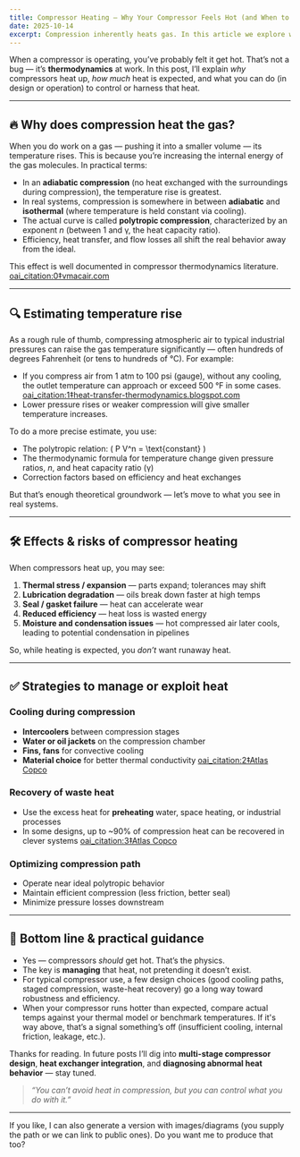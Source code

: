 ```yaml
---
title: Compressor Heating — Why Your Compressor Feels Hot (and When to Worry)
date: 2025-10-14
excerpt: Compression inherently heats gas. In this article we explore why compressors get hot, how to manage the heat, and design strategies to prevent damage.
---
```


When a compressor is operating, you’ve probably felt it get hot. That’s not a bug — it’s **thermodynamics** at work. In this post, I’ll explain _why_ compressors heat up, _how much_ heat is expected, and what you can do (in design or operation) to control or harness that heat.

---

## 🔥 Why does compression heat the gas?

When you do work on a gas — pushing it into a smaller volume — its temperature rises. This is because you’re increasing the internal energy of the gas molecules. In practical terms:

- In an **adiabatic compression** (no heat exchanged with the surroundings during compression), the temperature rise is greatest.
- In real systems, compression is somewhere in between **adiabatic** and **isothermal** (where temperature is held constant via cooling).
- The actual curve is called **polytropic compression**, characterized by an exponent _n_ (between 1 and γ, the heat capacity ratio).
- Efficiency, heat transfer, and flow losses all shift the real behavior away from the ideal.

This effect is well documented in compressor thermodynamics literature. [oai_citation:0‡vmacair.com](https://www.vmacair.com/blog/air-compressors-theory-operation?utm_source=chatgpt.com)

---

## 🔍 Estimating temperature rise

As a rough rule of thumb, compressing atmospheric air to typical industrial pressures can raise the gas temperature significantly — often hundreds of degrees Fahrenheit (or tens to hundreds of °C). For example:

- If you compress air from 1 atm to 100 psi (gauge), without any cooling, the outlet temperature can approach or exceed 500 °F in some cases. [oai_citation:1‡heat-transfer-thermodynamics.blogspot.com](https://heat-transfer-thermodynamics.blogspot.com/2014/06/compression-heating-of-gas.html?utm_source=chatgpt.com)
- Lower pressure rises or weaker compression will give smaller temperature increases.

To do a more precise estimate, you use:

- The polytropic relation: \( P V^n = \text{constant} \)
- The thermodynamic formula for temperature change given pressure ratios, _n_, and heat capacity ratio (γ)
- Correction factors based on efficiency and heat exchanges

But that’s enough theoretical groundwork — let’s move to what you see in real systems.

---

## 🛠 Effects & risks of compressor heating

When compressors heat up, you may see:

1. **Thermal stress / expansion** — parts expand; tolerances may shift
2. **Lubrication degradation** — oils break down faster at high temps
3. **Seal / gasket failure** — heat can accelerate wear
4. **Reduced efficiency** — heat loss is wasted energy
5. **Moisture and condensation issues** — hot compressed air later cools, leading to potential condensation in pipelines

So, while heating is expected, you _don’t_ want runaway heat.

---

## ✅ Strategies to manage or exploit heat

### Cooling during compression

- **Intercoolers** between compression stages
- **Water or oil jackets** on the compression chamber
- **Fins, fans** for convective cooling
- **Material choice** for better thermal conductivity [oai_citation:2‡Atlas Copco](https://www.atlascopco.com/en-us/compressors/wiki/compressed-air-articles/thermodynamics-heattransfer?utm_source=chatgpt.com)

### Recovery of waste heat

- Use the excess heat for **preheating** water, space heating, or industrial processes
- In some designs, up to ~90% of compression heat can be recovered in clever systems [oai_citation:3‡Atlas Copco](https://www.atlascopco.com/en-us/compressors/wiki/compressed-air-articles/physics-thermodynamics-introduction?utm_source=chatgpt.com)

### Optimizing compression path

- Operate near ideal polytropic behavior
- Maintain efficient compression (less friction, better seal)
- Minimize pressure losses downstream

---

## 🧠 Bottom line & practical guidance

- Yes — compressors _should_ get hot. That’s the physics.
- The key is **managing** that heat, not pretending it doesn’t exist.
- For typical compressor use, a few design choices (good cooling paths, staged compression, waste-heat recovery) go a long way toward robustness and efficiency.
- When your compressor runs hotter than expected, compare actual temps against your thermal model or benchmark temperatures. If it's way above, that’s a signal something’s off (insufficient cooling, internal friction, leakage, etc.).

Thanks for reading. In future posts I’ll dig into **multi-stage compressor design**, **heat exchanger integration**, and **diagnosing abnormal heat behavior** — stay tuned.

> _“You can’t avoid heat in compression, but you can control what you do with it.”_

---

If you like, I can also generate a version with images/diagrams (you supply the path or we can link to public ones). Do you want me to produce that too?
